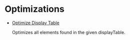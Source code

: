 # Optimizations

- [ Optimize Display Table ](/docs/identitymanager/saas/identitymanager/integration-guide/toolkit/xml-configuration/configuration/scaffoldings/optimizations/optimizedisplaytable/index.md)

  Optimizes all elements found in the given displayTable.
